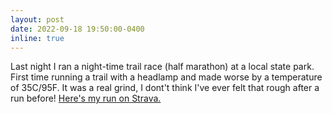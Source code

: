 ```yaml
---
layout: post
date: 2022-09-18 19:50:00-0400
inline: true
---
```


Last night I ran a night-time trail race (half marathon) at a local state park. First time running a trail with a headlamp and made worse by a temperature of 35C/95F. It was a real grind, I dont't think I've ever felt that rough after a run before! <a href="https://www.strava.com/activities/7825665416">Here's my run on Strava.</a>
